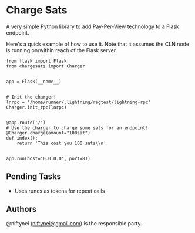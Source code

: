 # Charge Sats

A very simple Python library to add Pay-Per-View technology to a Flask endpoint.

Here's a quick example of how to use it. Note that it assumes the CLN node is running on/within reach of the Flask server.



```
from flask import Flask
from chargesats import Charger


app = Flask(__name__)


# Init the charger!
lnrpc = '/home/runner/.lightning/regtest/lightning-rpc'
Charger.init_rpc(lnrpc)


@app.route('/')
# Use the charger to charge some sats for an endpoint!
@Charger.charge(amount="100sat")
def index():
    return 'This cost you 100 sats\\n'


app.run(host='0.0.0.0', port=81)
```

## Pending Tasks

- Uses runes as tokens for repeat calls


## Authors

@niftynei (niftynei@gmail.com) is the responsible party.
